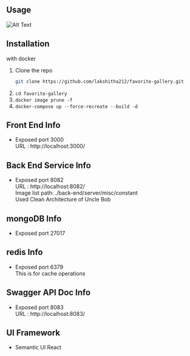 ## Usage
![Alt Text](./usage.gif)


## Installation
with docker

1. Clone the repo
   ```sh
   git clone https://github.com/lakshitha212/favorite-gallery.git
   ```
2. ``` cd favorite-gallery ```
3. ``` docker image prune -f  ```
4. ``` docker-compose up --force-recreate --build -d  ```


## Front End Info

- Exposed port 3000
 </br> URL : http://localhost:3000/

## Back End Service Info

- Exposed port 8082
  </br> URL : http://localhost:8082/
  </br> Image list path: ./back-end/server/misc/constant
  </br> Used Clean Architecture of Uncle Bob

## mongoDB Info

- Exposed port 27017

## redis Info

- Exposed port 6379
</br> This is for cache operations


## Swagger API Doc Info

- Exposed port 8083
</br> URL : http://localhost:8083/

## UI Framework
- Semantic UI React
